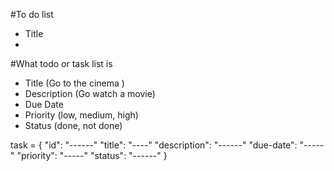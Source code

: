 #To do list
- Title
- 

#What todo or task list is
- Title (Go to the cinema )
- Description (Go watch a movie)
- Due Date
- Priority (low, medium, high)
- Status (done, not done)

task = {
     "id": "------"
     "title": "----"
     "description": "------"
     "due-date": "-----"
     "priority": "-----"
     "status": "------"
}